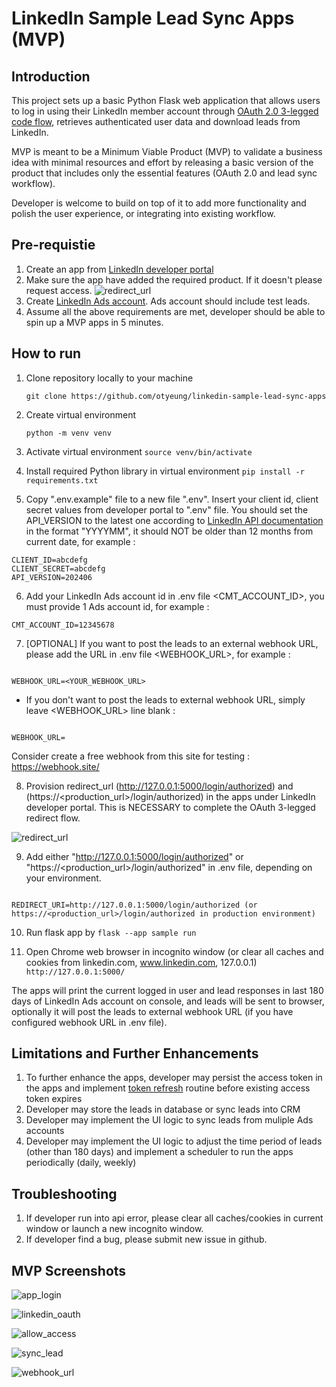# LinkedIn Sample Lead Sync Apps (MVP)

## Introduction

This project sets up a basic Python Flask web application that allows users to log in using their LinkedIn member account through [OAuth 2.0 3-legged code flow](https://learn.microsoft.com/en-gb/linkedin/shared/authentication/authorization-code-flow?context=linkedin%2Fcontext&tabs=HTTPS1), retrieves authenticated user data and download leads from LinkedIn.

MVP is meant to be a Minimum Viable Product (MVP) to validate a business idea with minimal resources and effort by releasing a basic version of the product that includes only the essential features (OAuth 2.0 and lead sync workflow).

Developer is welcome to build on top of it to add more functionality and polish the user experience, or integrating into existing workflow.

## Pre-requistie

1. Create an app from [LinkedIn developer portal](https://developer.linkedin.com)
2. Make sure the app have added the required product. If it doesn't please request access. ![redirect_url](screenshots/lead_sync_api.png)
3. Create [LinkedIn Ads account](https://www.linkedin.com/help/linkedin/answer/a426102/create-an-ad-account-in-campaign-manager-as-a-new-advertiser). Ads account should include test leads.
4. Assume all the above requirements are met, developer should be able to spin up a MVP apps in 5 minutes.

## How to run

1. Clone repository locally to your machine

   `git clone https://github.com/otyeung/linkedin-sample-lead-sync-apps`

2. Create virtual environment

   `python -m venv venv`

3. Activate virtual environment
   `source venv/bin/activate`

4. Install required Python library in virtual environment
   `pip install -r requirements.txt`

5. Copy ".env.example" file to a new file ".env". Insert your client id, client secret values from developer portal to ".env" file. You should set the API_VERSION to the latest one according to [LinkedIn API documentation](https://learn.microsoft.com/en-us/linkedin/marketing/versioning?view=li-lms-2024-06) in the format "YYYYMM", it should NOT be older than 12 months from current date, for example :

```
CLIENT_ID=abcdefg
CLIENT_SECRET=abcdefg
API_VERSION=202406
```

6. Add your LinkedIn Ads account id in .env file <CMT_ACCOUNT_ID>, you must provide 1 Ads account id, for example :

```
CMT_ACCOUNT_ID=12345678
```

7. [OPTIONAL] If you want to post the leads to an external webhook URL, please add the URL in .env file <WEBHOOK_URL>, for example :

```

WEBHOOK_URL=<YOUR_WEBHOOK_URL>

```

- If you don't want to post the leads to external webhook URL, simply leave <WEBHOOK_URL> line blank :

```

WEBHOOK_URL=

```

Consider create a free webhook from this site for testing : https://webhook.site/

8. Provision redirect_url (http://127.0.0.1:5000/login/authorized) and (https://<production_url>/login/authorized) in the apps under LinkedIn developer portal. This is NECESSARY to complete the OAuth 3-legged redirect flow.

![redirect_url](screenshots/redirect_url.png)

9. Add either "http://127.0.0.1:5000/login/authorized" or "https://<production_url>/login/authorized" in .env file, depending on your environment.

```

REDIRECT_URI=http://127.0.0.1:5000/login/authorized (or https://<production_url>/login/authorized in production environment)

```

10. Run flask app by
    `flask --app sample run`

11. Open Chrome web browser in incognito window (or clear all caches and cookies from linkedin.com, www.linkedin.com, 127.0.0.1)
    `http://127.0.0.1:5000/`

The apps will print the current logged in user and lead responses in last 180 days of LinkedIn Ads account on console, and leads will be sent to browser, optionally it will post the leads to external webhook URL (if you have configured webhook URL in .env file).

## Limitations and Further Enhancements

1. To further enhance the apps, developer may persist the access token in the apps and implement [token refresh](https://learn.microsoft.com/en-gb/linkedin/shared/authentication/authorization-code-flow?context=linkedin%2Fcontext&tabs=HTTPS1#step-5-refresh-access-token) routine before existing access token expires
2. Developer may store the leads in database or sync leads into CRM
3. Developer may implement the UI logic to sync leads from muliple Ads accounts
4. Developer may implement the UI logic to adjust the time period of leads (other than 180 days) and implement a scheduler to run the apps periodically (daily, weekly)

## Troubleshooting

1. If developer run into api error, please clear all caches/cookies in current window or launch a new incognito window.
2. If developer find a bug, please submit new issue in github.

## MVP Screenshots

![app_login](screenshots/app_login.png)

![linkedin_oauth](screenshots/linkedin_oauth.png)

![allow_access](screenshots/allow_access.png)

![sync_lead](screenshots/sync_lead.png)

![webhook_url](screenshots/webhook%20url.png)
